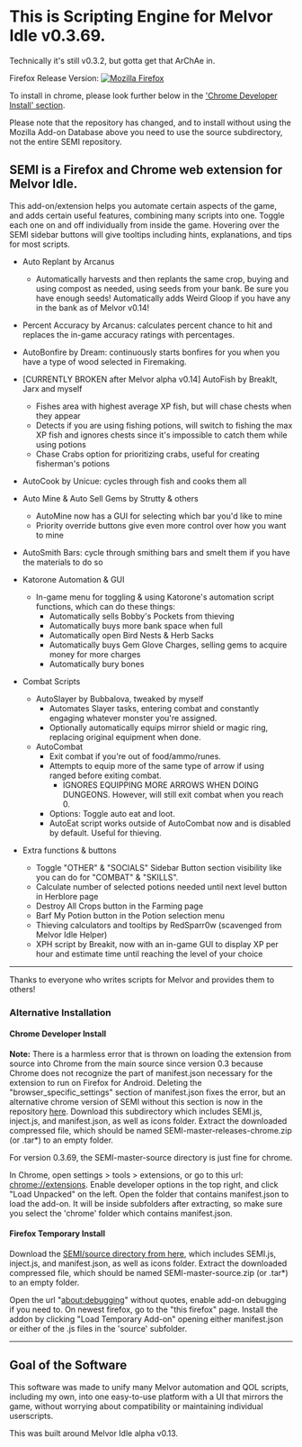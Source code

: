 # This is Scripting Engine for Melvor Idle v0.3.69.
Technically it's still v0.3.2, but gotta get that ArChAe in. 

Firefox Release Version: [![Mozilla Firefox](https://img.shields.io/amo/v/scripting-engine-melvor-idle?label=Scripting%20Engine%20for%20Melvor%20Idle%3A%20Firefox%20Add-on&logo=Mozilla%20Firefox)](https://addons.mozilla.org/en-US/firefox/addon/scripting-engine-melvor-idle/)

To install in chrome,  please look further below in the ['Chrome Developer Install' section](https://gitlab.com/aldousWatts/SEMI#chrome-developer-install).

Please note that the repository has changed, and to install without using the Mozilla Add-on Database above you need to use the source subdirectory, not the entire SEMI repository.

## SEMI is a Firefox and Chrome web extension for Melvor Idle. 

This add-on/extension helps you automate certain aspects of the game, and adds certain useful features, combining many scripts into one. Toggle each one on and off individually from inside the game. Hovering over the SEMI sidebar buttons will give tooltips including hints, explanations, and tips for most scripts.

* Auto Replant by Arcanus
    * Automatically harvests and then replants the same crop, buying and using compost as needed, using seeds from your bank. Be sure you have enough seeds! Automatically adds Weird Gloop if you have any in the bank as of Melvor v0.14!
* Percent Accuracy by Arcanus: calculates percent chance to hit and replaces the in-game accuracy ratings with percentages.
* AutoBonfire by Dream: continuously starts bonfires for you when you have a type of wood selected in Firemaking.
* [CURRENTLY BROKEN after Melvor alpha v0.14] AutoFish by BreakIt, Jarx and myself
    * Fishes area with highest average XP fish, but will chase chests when they appear
    * Detects if you are using fishing potions, will switch to fishing the max XP fish and ignores chests since it's impossible to catch them while using potions
    * Chase Crabs option for prioritizing crabs, useful for creating fisherman's potions
* AutoCook by Unicue: cycles through fish and cooks them all
* Auto Mine & Auto Sell Gems by Strutty & others
    * AutoMine now has a GUI for selecting which bar you'd like to mine
    * Priority override buttons give even more control over how you want to mine
* AutoSmith Bars: cycle through smithing bars and smelt them if you have the materials to do so
* Katorone Automation & GUI
    * In-game menu for toggling & using Katorone's automation script functions, which can do these things:
        * Automatically sells Bobby's Pockets from thieving
        * Automatically buys more bank space when full
        * Automatically open Bird Nests & Herb Sacks
        * Automatically buys Gem Glove Charges, selling gems to acquire money for more charges
        * Automatically bury bones

* Combat Scripts
    * AutoSlayer by Bubbalova, tweaked by myself 
        * Automates Slayer tasks, entering combat and constantly engaging whatever monster you're assigned.
        * Optionally automatically equips mirror shield or magic ring, replacing original equipment when done.
    * AutoCombat
        * Exit combat if you're out of food/ammo/runes.
        * Attempts to equip more of the same type of arrow if using ranged before exiting combat.
            * IGNORES EQUIPPING MORE ARROWS WHEN DOING DUNGEONS. However, will still exit combat when you reach 0.
        * Options: Toggle auto eat and loot. 
        * AutoEat script works outside of AutoCombat now and is disabled by default. Useful for thieving.

* Extra functions & buttons
    * Toggle "OTHER" & "SOCIALS" Sidebar Button section visibility like you can do for "COMBAT" & "SKILLS".
    * Calculate number of selected potions needed until next level button in Herblore page
    * Destroy All Crops button in the Farming page
    * Barf My Potion button in the Potion selection menu
    * Thieving calculators and tooltips by RedSparr0w (scavenged from Melvor Idle Helper)
    * XPH script by Breakit, now with an in-game GUI to display XP per hour and estimate time until reaching the level of your choice

***

Thanks to everyone who writes scripts for Melvor and provides them to others!

### Alternative Installation

#### Chrome Developer Install

**Note:** There is a harmless error that is thrown on loading the extension from source into Chrome from the main source since version 0.3 because Chrome does not recognize the part of manifest.json necessary for the extension to run on Firefox for Android. Deleting the "browser_specific_settings" section of manifest.json fixes the error, but an alternative chrome version of SEMI without this section is now in the repository [here](https://gitlab.com/aldousWatts/SEMI/-/tree/master/releases/chrome). Download this subdirectory which includes SEMI.js, inject.js, and manifest.json, as well as icons folder. Extract the downloaded compressed file, which should be named SEMI-master-releases-chrome.zip (or .tar*) to an empty folder.

For version 0.3.69, the SEMI-master-source directory is just fine for chrome.

In Chrome, open settings > tools > extensions, or go to this url: [chrome://extensions](chrome://extensions/). Enable developer options in the top right, and click "Load Unpacked" on the left. Open the folder that contains manifest.json to load the add-on. It will be inside subfolders after extracting, so make sure you select the 'chrome' folder which contains manifest.json.

#### Firefox Temporary Install

Download the [SEMI/source directory from here](https://gitlab.com/aldousWatts/SEMI/-/tree/master/source), which includes SEMI.js, inject.js, and manifest.json, as well as icons folder. Extract the downloaded compressed file, which should be named SEMI-master-source.zip (or .tar*) to an empty folder.

Open the url "[about:debugging](about:debugging)" without quotes, enable add-on debugging if you need to. On newest firefox, go to the "this firefox" page. Install the addon by clicking "Load Temporary Add-on" opening either manifest.json or either of the .js files in the 'source' subfolder.


***

## Goal of the Software
This software was made to unify many Melvor automation and QOL scripts, including my own, into one easy-to-use platform with a UI that mirrors the game, without worrying about compatibility or maintaining individual userscripts.

This was built around Melvor Idle alpha v0.13.
